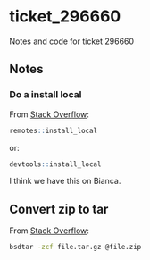 # ticket_296660

Notes and code for ticket 296660

## Notes

### Do a install local

From [Stack Overflow](https://stackoverflow.com/a/58532142): 

```r
remotes::install_local
```

or:

```r
devtools::install_local
```

I think we have this on Bianca.

## Convert zip to tar

From [Stack Overflow](https://unix.stackexchange.com/a/756172):

```bash
bsdtar -zcf file.tar.gz @file.zip
```
